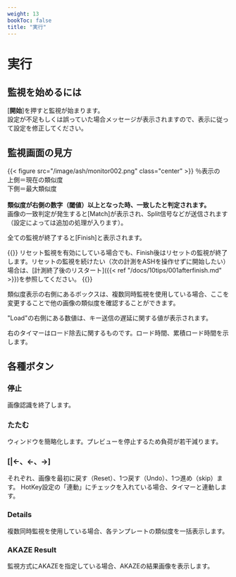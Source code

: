 ```yaml
---
weight: 13
bookToc: false
title: "実行"
---
```


# 実行

## 監視を始めるには
[**開始**]を押すと監視が始まります。\
設定が不足もしくは誤っていた場合メッセージが表示されますので、表示に従って設定を修正してください。


## 監視画面の見方

{{< figure src="/image/ash/monitor002.png" class="center" >}}
％表示の\
上側＝現在の類似度\
下側＝最大類似度\
\
**類似度が右側の数字（閾値）以上となった時、一致したと判定されます。**\
画像の一致判定が発生すると[Match]が表示され、Split信号などが送信されます（設定によっては追加の処理が入ります）。

全ての監視が終了すると[Finish]と表示されます。

{{<hint info>}}
リセット監視を有効にしている場合でも、Finish後はリセットの監視が終了します。リセットの監視を続けたい（次の計測をASHを操作せずに開始したい）場合は、[計測終了後のリスタート]({{< ref "/docs/10tips/001afterfinish.md" >}})を参照してください。
{{</hint>}}

類似度表示の右側にあるボックスは、複数同時監視を使用している場合、ここを変更することで他の画像の類似度を確認することができます。

"Load"の右側にある数値は、キー送信の遅延に関する値が表示されます。

右のタイマーはロード除去に関するものです。ロード時間、累積ロード時間を示します。

## 各種ボタン
### 停止
画像認識を終了します。

### たたむ
ウィンドウを簡略化します。プレビューを停止するため負荷が若干減ります。

### [|←、←、→]
それぞれ、画像を最初に戻す（Reset）、1つ戻す（Undo）、1つ進め（skip）ます。
HotKey設定の「連動」にチェックを入れている場合、タイマーと連動します。

### Details
複数同時監視を使用している場合、各テンプレートの類似度を一括表示します。

### AKAZE Result
監視方式にAKAZEを指定している場合、AKAZEの結果画像を表示します。